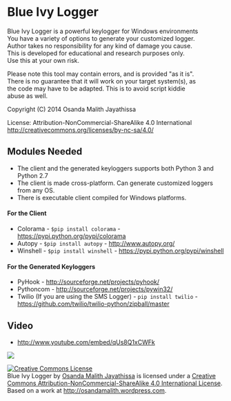 Blue Ivy Logger
===============

                                                                         
  Blue Ivy Logger is a powerful keylogger for Windows environments       
  You have a variety of options to generate your customized logger.      
  Author takes no responsibility for any kind of damage you cause.       
  This is developed for educational and research purposes only.          
  Use this at your own risk.                                             
                                                                         
  Please note this tool may contain errors, and is provided "as it is".    
  There is no guarantee that it will work on your target system(s), as   
  the code may have to be adapted. This is to avoid script kiddie        
  abuse as well.                                                         
                                                                         
  Copyright (C) 2014 Osanda Malith Jayathissa                            
                                                                         
  License: Attribution-NonCommercial-ShareAlike 4.0 International        
  http://creativecommons.org/licenses/by-nc-sa/4.0/                      
                                                                         

## Modules Needed

- The client and the generated keyloggers supports both Python 3 and Python 2.7
- The client is made cross-platform. Can generate customized loggers from any OS.
- There is executable client compiled for Windows platforms.

#### For the Client
* Colorama - `$pip install colorama` - https://pypi.python.org/pypi/colorama
* Autopy - `$pip install autopy` - http://www.autopy.org/
* Winshell - `$pip install winshell` - https://pypi.python.org/pypi/winshell

#### For the Generated Keyloggers
* PyHook - http://sourceforge.net/projects/pyhook/
* Pythoncom - http://sourceforge.net/projects/pywin32/
* Twilio (If you are using the SMS Logger) - `pip install twilio` - https://github.com/twilio/twilio-python/zipball/master

## Video

* http://www.youtube.com/embed/qUs8Q1xCWFk

<img src="http://i.imgur.com/S8HXkPI.png">


<a rel="license" href="http://creativecommons.org/licenses/by-nc-sa/4.0/"><img alt="Creative Commons License" style="border-width:0" src="https://i.creativecommons.org/l/by-nc-sa/4.0/88x31.png" /></a><br /><span xmlns:dct="http://purl.org/dc/terms/" property="dct:title">Blue Ivy Logger</span> by <a xmlns:cc="http://creativecommons.org/ns#" href="http://osandamalith.github.io/Blue" property="cc:attributionName" rel="cc:attributionURL">Osanda Malith Jayathissa</a> is licensed under a <a rel="license" href="http://creativecommons.org/licenses/by-nc-sa/4.0/">Creative Commons Attribution-NonCommercial-ShareAlike 4.0 International License</a>.<br />Based on a work at <a xmlns:dct="http://purl.org/dc/terms/" href="http://osandamalith.wordpress.com" rel="dct:source">http://osandamalith.wordpress.com</a>.
